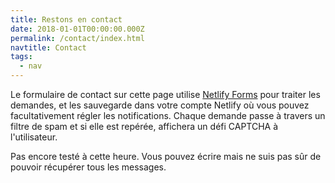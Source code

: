 ```yaml
---
title: Restons en contact
date: 2018-01-01T00:00:00.000Z
permalink: /contact/index.html
navtitle: Contact
tags:
  - nav
---
```

Le formulaire de contact sur cette page utilise 
[Netlify Forms](https://www.netlify.com/docs/form-handling/) pour traiter les demandes, et les sauvegarde dans votre compte Netlify où vous pouvez facultativement régler les notifications. Chaque demande passe à travers un filtre de spam et si elle est repérée, affichera un défi CAPTCHA à l'utilisateur.

Pas encore testé à cette heure. Vous pouvez écrire mais ne suis pas sûr de pouvoir récupérer tous les messages.
